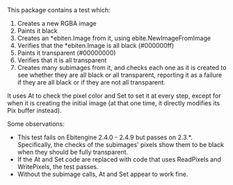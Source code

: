 This package contains a test which:
1. Creates a new RGBA image
2. Paints it black
3. Creates an *ebiten.Image from it, using ebite.NewImageFromImage
4. Verifies that the *ebiten.Image is all black (#000000ff)
5. Paints it transparent (#00000000)
6. Verifies that it is all transparent
7. Creates many subimages from it, and checks each one as it is created to see whether they are all black or all transparent, reporting it as a failure if they are all black or if they are not all transparent.

It uses At to check the pixel color and Set to set it at every step, except for when it is creating the initial image (at that one time, it directly modifies its Pix buffer instead).

Some observations:
- This test fails on Ebitengine 2.4.0 - 2.4.9 but passes on 2.3.*. Specifically, the checks of the subimages' pixels show them to be black when they should be fully transparent. 
- If the At and Set code are replaced with code that uses ReadPixels and WritePixels, the test passes.
- Without the subimage calls, At and Set appear to work fine.